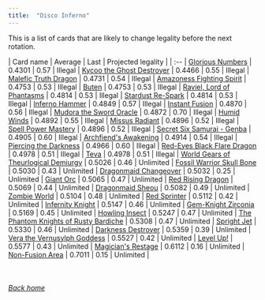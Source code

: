 ```yaml
---
title:  "Disco Inferno"
---
```


This is a list of cards that are likely to change legality before the next rotation.

| Card name | Average | Last | Projected legality |
| :-- |
[Glorious Numbers](https://db.ygoprodeck.com/card/?search=Glorious%20Numbers) | 0.4301 | 0.57 | Illegal |
[Kycoo the Ghost Destroyer](https://db.ygoprodeck.com/card/?search=Kycoo%20the%20Ghost%20Destroyer) | 0.4466 | 0.55 | Illegal |
[Malefic Truth Dragon](https://db.ygoprodeck.com/card/?search=Malefic%20Truth%20Dragon) | 0.4731 | 0.54 | Illegal |
[Amazoness Fighting Spirit](https://db.ygoprodeck.com/card/?search=Amazoness%20Fighting%20Spirit) | 0.4753 | 0.53 | Illegal |
[Buten](https://db.ygoprodeck.com/card/?search=Buten) | 0.4753 | 0.53 | Illegal |
[Raviel, Lord of Phantasms](https://db.ygoprodeck.com/card/?search=Raviel,%20Lord%20of%20Phantasms) | 0.4814 | 0.53 | Illegal |
[Stardust Re-Spark](https://db.ygoprodeck.com/card/?search=Stardust%20Re-Spark) | 0.4814 | 0.53 | Illegal |
[Inferno Hammer](https://db.ygoprodeck.com/card/?search=Inferno%20Hammer) | 0.4849 | 0.57 | Illegal |
[Instant Fusion](https://db.ygoprodeck.com/card/?search=Instant%20Fusion) | 0.4870 | 0.56 | Illegal |
[Mudora the Sword Oracle](https://db.ygoprodeck.com/card/?search=Mudora%20the%20Sword%20Oracle) | 0.4872 | 0.70 | Illegal |
[Humid Winds](https://db.ygoprodeck.com/card/?search=Humid%20Winds) | 0.4892 | 0.55 | Illegal |
[Missus Radiant](https://db.ygoprodeck.com/card/?search=Missus%20Radiant) | 0.4896 | 0.52 | Illegal |
[Spell Power Mastery](https://db.ygoprodeck.com/card/?search=Spell%20Power%20Mastery) | 0.4896 | 0.52 | Illegal |
[Secret Six Samurai - Genba](https://db.ygoprodeck.com/card/?search=Secret%20Six%20Samurai%20-%20Genba) | 0.4905 | 0.60 | Illegal |
[Archfiend's Awakening](https://db.ygoprodeck.com/card/?search=Archfiend's%20Awakening) | 0.4914 | 0.54 | Illegal |
[Piercing the Darkness](https://db.ygoprodeck.com/card/?search=Piercing%20the%20Darkness) | 0.4966 | 0.60 | Illegal |
[Red-Eyes Black Flare Dragon](https://db.ygoprodeck.com/card/?search=Red-Eyes%20Black%20Flare%20Dragon) | 0.4978 | 0.51 | Illegal |
[Teva](https://db.ygoprodeck.com/card/?search=Teva) | 0.4978 | 0.51 | Illegal |
[World Gears of Theurlogical Demiurgy](https://db.ygoprodeck.com/card/?search=World%20Gears%20of%20Theurlogical%20Demiurgy) | 0.5026 | 0.46 | Unlimited |
[Fossil Warrior Skull Bone](https://db.ygoprodeck.com/card/?search=Fossil%20Warrior%20Skull%20Bone) | 0.5030 | 0.43 | Unlimited |
[Dragonmaid Changeover](https://db.ygoprodeck.com/card/?search=Dragonmaid%20Changeover) | 0.5032 | 0.25 | Unlimited |
[Giant Orc](https://db.ygoprodeck.com/card/?search=Giant%20Orc) | 0.5065 | 0.47 | Unlimited |
[Red Rising Dragon](https://db.ygoprodeck.com/card/?search=Red%20Rising%20Dragon) | 0.5069 | 0.44 | Unlimited |
[Dragonmaid Sheou](https://db.ygoprodeck.com/card/?search=Dragonmaid%20Sheou) | 0.5082 | 0.49 | Unlimited |
[Zombie World](https://db.ygoprodeck.com/card/?search=Zombie%20World) | 0.5104 | 0.48 | Unlimited |
[Red Sprinter](https://db.ygoprodeck.com/card/?search=Red%20Sprinter) | 0.5112 | 0.42 | Unlimited |
[Infernity Knight](https://db.ygoprodeck.com/card/?search=Infernity%20Knight) | 0.5147 | 0.46 | Unlimited |
[Gem-Knight Zirconia](https://db.ygoprodeck.com/card/?search=Gem-Knight%20Zirconia) | 0.5169 | 0.45 | Unlimited |
[Howling Insect](https://db.ygoprodeck.com/card/?search=Howling%20Insect) | 0.5247 | 0.47 | Unlimited |
[The Phantom Knights of Rusty Bardiche](https://db.ygoprodeck.com/card/?search=The%20Phantom%20Knights%20of%20Rusty%20Bardiche) | 0.5308 | 0.47 | Unlimited |
[Spright Jet](https://db.ygoprodeck.com/card/?search=Spright%20Jet) | 0.5330 | 0.46 | Unlimited |
[Darkness Destroyer](https://db.ygoprodeck.com/card/?search=Darkness%20Destroyer) | 0.5359 | 0.39 | Unlimited |
[Vera the Vernusylph Goddess](https://db.ygoprodeck.com/card/?search=Vera%20the%20Vernusylph%20Goddess) | 0.5527 | 0.42 | Unlimited |
[Level Up!](https://db.ygoprodeck.com/card/?search=Level%20Up!) | 0.5577 | 0.43 | Unlimited |
[Magician's Restage](https://db.ygoprodeck.com/card/?search=Magician's%20Restage) | 0.6112 | 0.16 | Unlimited |
[Non-Fusion Area](https://db.ygoprodeck.com/card/?search=Non-Fusion%20Area) | 0.7011 | 0.15 | Unlimited |

<br>

###### [Back home](index)